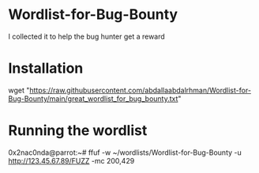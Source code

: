 # Wordlist-for-Bug-Bounty
I collected it to help the bug hunter get a reward

# Installation
wget "https://raw.githubusercontent.com/abdallaabdalrhman/Wordlist-for-Bug-Bounty/main/great_wordlist_for_bug_bounty.txt"

# Running the wordlist
0x2nac0nda@parrot:~# ffuf -w ~/wordlists/Wordlist-for-Bug-Bounty -u http://123.45.67.89/FUZZ -mc 200,429
